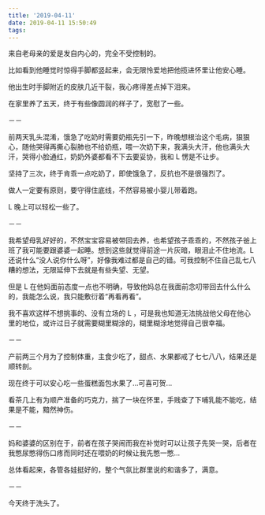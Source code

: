 ```yaml
---
title: '2019-04-11'
date: 2019-04-11 15:50:49
tags:
---
```


来自老母亲的爱是发自内心的，完全不受控制的。

比如看到他睡觉时惊得手脚都竖起来，会无限怜爱地把他揽进怀里让他安心睡。

他出生时手脚附近的皮肤几近干裂，我心疼得差点掉下泪来。

在家里养了五天，终于有些像圆润的样子了，宽慰了一些。

－－

前两天乳头混淆，饿急了吃奶时需要奶瓶先引一下，昨晚想根治这个毛病，狠狠心，随他哭得再撕心裂肺也不给奶瓶，喂一次奶下来，我满头大汗，他也满头大汗，哭得小脸通红，奶奶外婆都看不下去要妥协，我和 L 愣是不让步。

坚持了三次，终于肯乖一点吃奶了，即使饿急了，反抗也不是很强烈了。

做人一定要有原则，要守得住底线，不然容易被小婴儿带着跑。

L 晚上可以轻松一些了。

－－

我希望母乳好好的，不然宝宝容易被带回去养，也希望孩子乖乖的，不然孩子爸上班了我可能要跟婆婆一起睡。想到这些就觉得前途一片灰暗，眼泪止不住地流。L 还说什么“没人说你什么呀”，好像我难过都是自己的错。可我控制不住自己乱七八糟的想法，无限延伸下去就是有些失望、无望。

但是 L 在他妈面前态度一点也不明确，导致他妈总在我面前念叨带回去什么什么的，我能怎么说，我只能敷衍着“再看再看”。

我不喜欢这样不想挑事的、没有立场的 L ，可是我也知道无法挑战他父母在他心里的地位，或许过日子就需要糊里糊涂的，糊里糊涂地觉得自己很幸福。

－－

产前两三个月为了控制体重，主食少吃了，甜点、水果都戒了七七八八，结果还是顺转剖。

现在终于可以安心吃一些蛋糕面包水果了...可喜可贺...

看茶几上有为顺产准备的巧克力，揣了一块在怀里，手贱查了下哺乳能不能吃，结果是不能，黯然神伤。

－－

妈和婆婆的区别在于，前者在孩子哭闹而我在补觉时可以让孩子先哭一哭，后者在我憋尿憋得伤口疼而同时还在喂奶的时候让我先憋一憋...

总体看起来，各管各娃挺好的，整个气氛比群里说的和谐多了，满意。

－－

今天终于洗头了。

